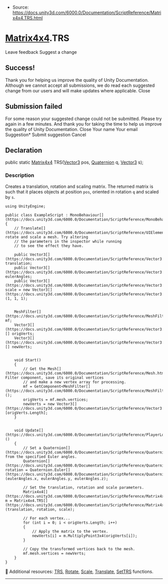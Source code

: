 * Source: https://docs.unity3d.com/6000.0/Documentation/ScriptReference/Matrix4x4.TRS.html

#  [Matrix4x4](https://docs.unity3d.com/6000.0/Documentation/ScriptReference/Matrix4x4.html).TRS
Leave feedback
Suggest a change
## Success!
Thank you for helping us improve the quality of Unity Documentation. Although we cannot accept all submissions, we do read each suggested change from our users and will make updates where applicable.
Close
## Submission failed
For some reason your suggested change could not be submitted. Please <a>try again</a> in a few minutes. And thank you for taking the time to help us improve the quality of Unity Documentation.
Close
Your name Your email Suggestion* Submit suggestion
Cancel
## Declaration
public static [Matrix4x4](https://docs.unity3d.com/6000.0/Documentation/ScriptReference/Matrix4x4.html) TRS([Vector3](https://docs.unity3d.com/6000.0/Documentation/ScriptReference/Vector3.html) pos, [Quaternion](https://docs.unity3d.com/6000.0/Documentation/ScriptReference/Quaternion.html) q, [Vector3](https://docs.unity3d.com/6000.0/Documentation/ScriptReference/Vector3.html) s); 
### Description
Creates a translation, rotation and scaling matrix.
The returned matrix is such that it places objects at position `pos`, oriented in rotation `q` and scaled by `s`.
```
using UnityEngine;  
  
public class ExampleScript : MonoBehaviour[](https://docs.unity3d.com/6000.0/Documentation/ScriptReference/MonoBehaviour.html)
{
    // Translate[](https://docs.unity3d.com/6000.0/Documentation/ScriptReference/UIElements.Translate.html), rotate and scale a mesh. Try altering
    // the parameters in the inspector while running
    // to see the effect they have.  
  
    public Vector3[](https://docs.unity3d.com/6000.0/Documentation/ScriptReference/Vector3.html) translation;
    public Vector3[](https://docs.unity3d.com/6000.0/Documentation/ScriptReference/Vector3.html) eulerAngles;
    public Vector3[](https://docs.unity3d.com/6000.0/Documentation/ScriptReference/Vector3.html) scale = new Vector3[](https://docs.unity3d.com/6000.0/Documentation/ScriptReference/Vector3.html)(1, 1, 1);  
  

    MeshFilter[](https://docs.unity3d.com/6000.0/Documentation/ScriptReference/MeshFilter.html) mf;
    Vector3[](https://docs.unity3d.com/6000.0/Documentation/ScriptReference/Vector3.html)[] origVerts;
    Vector3[](https://docs.unity3d.com/6000.0/Documentation/ScriptReference/Vector3.html)[] newVerts;  
  

    void Start()
    {
        // Get the Mesh[](https://docs.unity3d.com/6000.0/Documentation/ScriptReference/Mesh.html) Filter component, save its original vertices
        // and make a new vertex array for processing.
        mf = GetComponent<MeshFilter[](https://docs.unity3d.com/6000.0/Documentation/ScriptReference/MeshFilter.html)> ();
        origVerts = mf.mesh.vertices;
        newVerts = new Vector3[](https://docs.unity3d.com/6000.0/Documentation/ScriptReference/Vector3.html)[origVerts.Length];
    }  
  

    void Update[](https://docs.unity3d.com/6000.0/Documentation/ScriptReference/PlayerLoop.Update.html)()
    {
        // Set a Quaternion[](https://docs.unity3d.com/6000.0/Documentation/ScriptReference/Quaternion.html) from the specified Euler angles.
        Quaternion[](https://docs.unity3d.com/6000.0/Documentation/ScriptReference/Quaternion.html) rotation = Quaternion.Euler[](https://docs.unity3d.com/6000.0/Documentation/ScriptReference/Quaternion.Euler.html)(eulerAngles.x, eulerAngles.y, eulerAngles.z);  
  
        // Set the translation, rotation and scale parameters.
        Matrix4x4[](https://docs.unity3d.com/6000.0/Documentation/ScriptReference/Matrix4x4.html) m = Matrix4x4.TRS[](https://docs.unity3d.com/6000.0/Documentation/ScriptReference/Matrix4x4.TRS.html)(translation, rotation, scale);  
  
        // For each vertex...
        for (int i = 0; i < origVerts.Length; i++)
        {
            // Apply the matrix to the vertex.
            newVerts[i] = m.MultiplyPoint3x4(origVerts[i]);
        }  
  
        // Copy the transformed vertices back to the mesh.
        mf.mesh.vertices = newVerts;
    }
}

```

Additional resources: [TRS](https://docs.unity3d.com/6000.0/Documentation/ScriptReference/Matrix4x4.TRS.html), [Rotate](https://docs.unity3d.com/6000.0/Documentation/ScriptReference/Matrix4x4.Rotate.html), [Scale](https://docs.unity3d.com/6000.0/Documentation/ScriptReference/Matrix4x4.Scale.html), [Translate](https://docs.unity3d.com/6000.0/Documentation/ScriptReference/Matrix4x4.Translate.html), [SetTRS](https://docs.unity3d.com/6000.0/Documentation/ScriptReference/Matrix4x4.SetTRS.html) functions.
* * *
